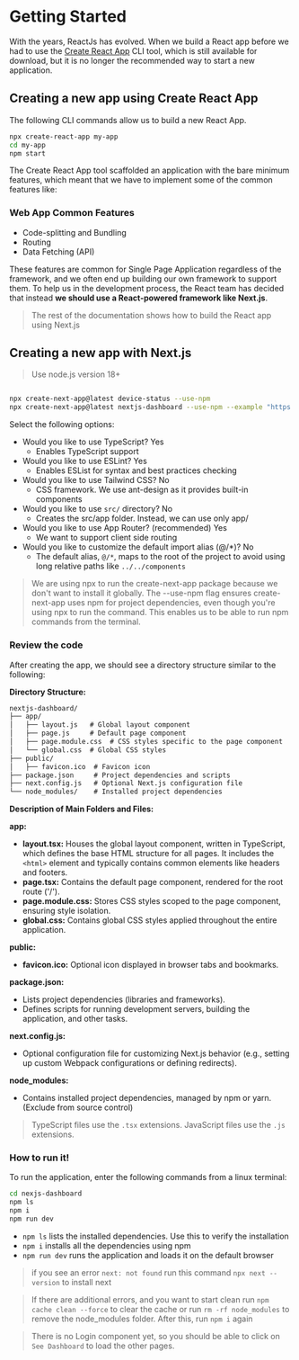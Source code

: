 # Getting Started

With the years, ReactJs has evolved. When we build a React app before we had to use the [Create React App](https://create-react-app.dev/docs/getting-started/) CLI tool, which is still available for download, but it is no longer the recommended way to start a new application.

## Creating a new app using Create React App

The following CLI commands allow us to build a new React App.

```bash
npx create-react-app my-app
cd my-app
npm start
```

The Create React App tool scaffolded an application with the bare minimum features, which meant that we have to implement some of the common features like:

### Web App Common Features 

- Code-splitting and Bundling
- Routing
- Data Fetching (API)
  
These features are common for Single Page Application regardless of the framework, and we often end up building our own framework to support them. To help us in the development process, the React team has decided that instead **we should use a React-powered framework like Next.js**.

> The rest of the documentation shows how to build the React app using Next.js

## Creating a new app with Next.js

> Use node.js version 18+

```bash

npx create-next-app@latest device-status --use-npm 
npx create-next-app@latest nextjs-dashboard --use-npm --example "https://github.com/vercel/next-learn/tree/main/dashboard/starter-example"

```

Select the following options:

- Would you like to use TypeScript? Yes
  - Enables TypeScript support 
- Would you like to use ESLint? Yes
  - Enables ESList for syntax and best practices checking
- Would you like to use Tailwind CSS? No
  - CSS framework. We use ant-design as it provides built-in components
- Would you like to use `src/` directory? No
  - Creates the src/app folder. Instead, we can use only app/
- Would you like to use App Router? (recommended) Yes
  - We want to support client side routing
- Would you like to customize the default import alias (@/*)? No 
  - The default alias, `@/*`, maps to the root of the project to avoid using long relative paths like `../../components`

> We are using npx to run the create-next-app package because we don't want to install it globally. The --use-npm flag ensures create-next-app uses npm for project dependencies, even though you're using npx to run the command. This enables us to be able to run npm commands from the terminal.

### Review the code

After creating the app, we should see a directory structure similar to the following:

**Directory Structure:**

```markdown
nextjs-dashboard/
├── app/
│   ├── layout.js   # Global layout component
│   ├── page.js     # Default page component
│   ├── page.module.css  # CSS styles specific to the page component
│   └── global.css  # Global CSS styles
├── public/
│   ├── favicon.ico  # Favicon icon
├── package.json     # Project dependencies and scripts
├── next.config.js   # Optional Next.js configuration file
└── node_modules/    # Installed project dependencies
```

**Description of Main Folders and Files:**

**app:**

- **layout.tsx:** Houses the global layout component, written in TypeScript, which defines the base HTML structure for all pages. It includes the `<html>` element and typically contains common elements like headers and footers.
- **page.tsx:** Contains the default page component, rendered for the root route ('/').
- **page.module.css:** Stores CSS styles scoped to the page component, ensuring style isolation.
- **global.css:** Contains global CSS styles applied throughout the entire application.

**public:**

- **favicon.ico:** Optional icon displayed in browser tabs and bookmarks.

**package.json:**

- Lists project dependencies (libraries and frameworks).
- Defines scripts for running development servers, building the application, and other tasks.

**next.config.js:**

- Optional configuration file for customizing Next.js behavior (e.g., setting up custom Webpack configurations or defining redirects).

**node_modules:**

- Contains installed project dependencies, managed by npm or yarn. (Exclude from source control)

> TypeScript files use the `.tsx` extensions. JavaScript files use the `.js` extensions.

### How to run it!

To run the application, enter the following commands from a linux terminal:

```bash
cd nexjs-dashboard
npm ls
npm i 
npm run dev
```

- `npm ls` lists the installed dependencies. Use this to verify the installation
- `npm i` installs all the dependencies using npm
- `npm run dev` runs the application and loads it on the default browser

> if you see an error `next: not found`  run this command `npx next --version` to install next

> If there are additional errors, and you want to start clean run `npm cache clean --force` to clear the cache or run `rm -rf node_modules` to remove the node_modules folder. After this, run `npm i` again

> There is no Login component yet, so you should be able to click on `See Dashboard` to load the other pages.

